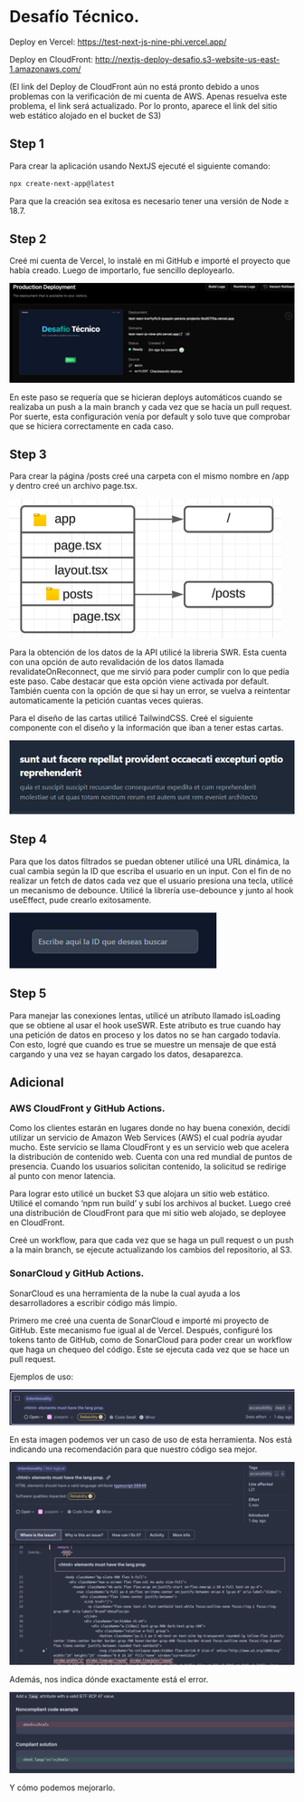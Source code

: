 # Desafío Técnico.

Deploy en Vercel: https://test-next-js-nine-phi.vercel.app/

Deploy en CloudFront: http://nextjs-deploy-desafio.s3-website-us-east-1.amazonaws.com/

(El link del Deploy de CloudFront aún no está pronto debido a unos problemas con la verificación de mi cuenta de AWS. Apenas resuelva este problema, el link será actualizado. Por lo pronto, aparece el link del sitio web estático alojado en el bucket de S3)

## Step 1

Para crear la aplicación usando NextJS ejecuté el siguiente comando: 

```bash
npx create-next-app@latest
```

Para que la creación sea exitosa es necesario tener una versión de Node ≥ 18.7.

## Step 2

Creé mi cuenta de Vercel, lo instalé en mi GitHub e importé el proyecto que había creado. Luego de importarlo, fue sencillo deployearlo.

![Untitled](img-readme/Untitled.png)

En este paso se requería que se hicieran deploys automáticos cuando se realizaba un push a la main branch y cada vez que se hacía un pull request. Por suerte, esta configuración venía por default y solo tuve que comprobar que se hiciera correctamente en cada caso.

## Step 3

Para crear la página /posts creé una carpeta con el mismo nombre en /app y dentro creé un archivo page.tsx.

![Untitled](img-readme/Untitled%201.png)

Para la obtención de los datos de la API utilicé la libreria SWR. Esta cuenta con una opción de auto revalidación de los datos llamada revalidateOnReconnect, que me sirvió para poder cumplir con lo que pedía este paso. Cabe destacar que esta opción viene activada por default. También cuenta con la opción de que si hay un error, se vuelva a reintentar automaticamente la petición cuantas veces quieras.

Para el diseño de las cartas utilicé TailwindCSS. Creé el siguiente componente con el diseño y la información que iban a tener estas cartas.

![Untitled](img-readme/Untitled%202.png)

## Step 4

Para que los datos filtrados se puedan obtener utilicé una URL dinámica, la cual cambia según la ID que escriba el usuario en un input. Con el fin de no realizar un fetch de datos cada vez que el usuario presiona una tecla, utilicé un mecanismo de debounce. Utilicé la librería use-debounce y junto al hook useEffect, pude crearlo exitosamente.

![Untitled](img-readme/Untitled%203.png)

## Step 5

Para manejar las conexiones lentas, utilicé un atributo llamado isLoading que se obtiene al usar el hook useSWR. Este atributo es true cuando hay una petición de datos en proceso y los datos no se han cargado todavía. Con esto, logré que cuando es true se muestre un mensaje de que está cargando y una vez se hayan cargado los datos, desaparezca.

## Adicional

### AWS CloudFront y GitHub Actions.

Como los clientes estarán en lugares donde no hay buena conexión, decidí utilizar un servicio de Amazon Web Services (AWS) el cual podría ayudar mucho. Este servicio se llama CloudFront y es un servicio web que acelera la distribución de contenido web. Cuenta con una red mundial de puntos de presencia. Cuando los usuarios solicitan contenido, la solicitud se redirige al punto con menor latencia.

Para lograr esto utilicé un bucket S3 que alojara un sitio web estático. Utilicé el comando ‘npm run build’ y subí los archivos al bucket. Luego creé una distribución de CloudFront para que mi sitio web alojado, se deployee en CloudFront. 

Creé un workflow, para que cada vez que se haga un pull request o un push a la main branch, se ejecute actualizando los cambios del repositorio, al S3.

### SonarCloud y GitHub Actions.

SonarCloud es una herramienta de la nube la cual ayuda a los desarrolladores a escribir código más limpio.

Primero me creé una cuenta de SonarCloud e importé mi proyecto de GitHub. Este mecanismo fue igual al de Vercel. Después, configuré los tokens tanto de GitHub, como de SonarCloud para poder crear un workflow que haga un chequeo del código. Este se ejecuta cada vez que se hace un pull request.

Ejemplos de uso:

![Untitled](img-readme/Untitled%204.png)

En esta imagen podemos ver un caso de uso de esta herramienta. Nos está indicando una recomendación para que nuestro código sea mejor.

![Untitled](img-readme/Untitled%205.png)

Además, nos indica dónde exactamente está el error.

![Untitled](img-readme/Untitled%206.png)

Y cómo podemos mejorarlo.
